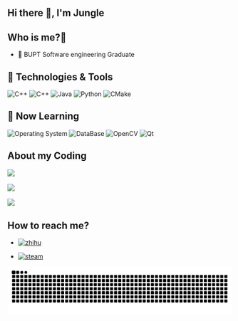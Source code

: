 ## Hi there 👋, I'm Jungle

## Who is me?:eyes:
- 👋 BUPT Software engineering Graduate

## 🔧 Technologies & Tools
![C++](https://img.shields.io/badge/Code-C-informational?style=flat-square&logo=c&logoColor=white&color=2bbc8a)
![C++](https://img.shields.io/badge/Code-C++-informational?style=flat-square&logo=cplusplus&logoColor=white&color=2bbc8a)
![Java](https://img.shields.io/badge/Code-Java-informational?style=flat-square&logo=Oracle&logoColor=white&color=2bbc8a)
![Python](https://img.shields.io/badge/Code-Python-informational?style=flat-square&logo=python&logoColor=white&color=2bbc8a)
![CMake](https://img.shields.io/badge/Code-CMake-informational?style=flat-square&logo=cmake&logoColor=white&color=2bbc8a)

## 🌟 Now Learning

![Operating System](https://img.shields.io/badge/Learning-Operating--System-informational?style=flat-square&logo=Linux&logoColor=white&color=2bbc8a)
![DataBase](https://img.shields.io/badge/Learning-DataBase-informational?style=flat-square&logo=MySQL&logoColor=white&color=2bbc8a)
![OpenCV](https://img.shields.io/badge/Learning-OpenCV-informational?style=flat-square&logo=OpenCV&logoColor=white&color=2bbc8a)
![Qt](https://img.shields.io/badge/Learning-Qt-informational?style=flat-square&logo=Qt&logoColor=white&color=2bbc8a)

## About my Coding

![](https://github-readme-stats.zohan.tech/api?username=Jungle430&show_icons=true&count_private=true&theme=buefy)

![](https://github-readme-streak-stats.herokuapp.com/?user=Jungle430&theme=buefy)

![](https://github-readme-stats.vercel.app/api/top-langs/?username=Jungle430&layout=compact&hide=HTML)

## How to reach me?

- [![zhihu](https://img.shields.io/static/v1?style=flat-square&logo=zhihu&label=&message=@Jungle&color=eaeff9&labelColor=96CDFB)](https://www.zhihu.com/people/gu-shi-zhen-dui-wo)

- [![steam](https://img.shields.io/static/v1?style=flat-square&logo=steam&label=&message=@Jungle&color=lightgrey&labelColor=black)](https://steamcommunity.com/profiles/76561198139978345/)

![github contribution grid snake animation](https://github.com/Y4tacker/Y4tacker/blob/output/github-contribution-grid-snake.svg)
